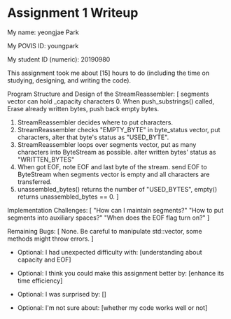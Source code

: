 Assignment 1 Writeup
=============

My name: yeongjae Park

My POVIS ID: youngpark

My student ID (numeric): 20190980

This assignment took me about [15] hours to do (including the time on studying, designing, and writing the code).

Program Structure and Design of the StreamReassembler:
[
  segments vector can hold _capacity characters
  0. When push_substrings() called, Erase already written bytes, push back empty bytes.
  1. StreamReassembler decides where to put characters.
  2. StreamReassembler checks "EMPTY_BYTE" in byte_status vector, put characters, 
  alter that byte's status as "USED_BYTE".
  3. StreamReassembler loops over segments vector, put as many characters into ByteStream as possible.
  alter written bytes' status as "WRITTEN_BYTES"
  4. When got EOF, note EOF and last byte of the stream. 
  send EOF to ByteStream when segments vector is empty and all characters are transferred.
  5. unassembled_bytes() returns the number of "USED_BYTES", empty() returns unassembled_bytes == 0.
]

Implementation Challenges:
[
  "How can I maintain segments?"
  "How to put segments into auxiliary spaces?"
  "When does the EOF flag turn on?"
]

Remaining Bugs:
[
  None. Be careful to manipulate std::vector, some methods might throw errors.
]

- Optional: I had unexpected difficulty with: [understanding about capacity and EOF]

- Optional: I think you could make this assignment better by: [enhance its time efficiency]

- Optional: I was surprised by: []

- Optional: I'm not sure about: [whether my code works well or not]
